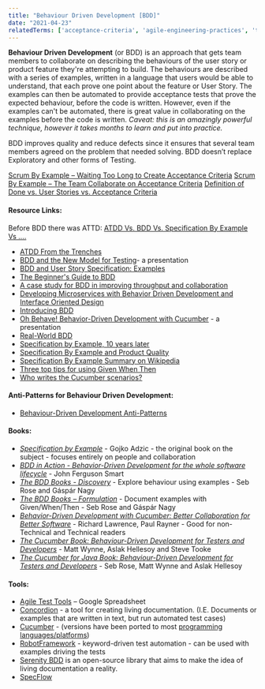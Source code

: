 ```yaml
---
title: "Behaviour Driven Development [BDD]"
date: "2021-04-23"
relatedTerms: ['acceptance-criteria', 'agile-engineering-practices', 'test-driven-development-versus-behaviour-driven-development']
---
```


**Behaviour Driven Development** (or BDD) is an approach that gets team members to collaborate on describing the behaviours of the user story or product feature they're attempting to build. The behaviours are described with a series of examples, written in a language that users would be able to understand, that each prove one point about the feature or User Story. The examples can then be automated to provide acceptance tests that prove the expected behaviour, before the code is written. However, even if the examples can't be automated, there is great value in collaborating on the examples before the code is written. _Caveat: this is an amazingly powerful technique, however it takes months to learn and put into practice._

BDD improves quality and reduce defects since it ensures that several team members agreed on the problem that needed solving. BDD doesn’t replace Exploratory and other forms of Testing.

[Scrum By Example – Waiting Too Long to Create Acceptance Criteria](/blog/creating-acceptance-criteria-waiting-too-long.html) [Scrum By Example – The Team Collaborate on Acceptance Criteria](/blog/scrummaster-tales-team-collaborate-acceptance-criteria.html) [Definition of Done vs. User Stories vs. Acceptance Criteria](/blog/definition-of-done-user-stories-acceptance-criteria.html)

#### Resource Links:

Before BDD there was ATTD: [ATDD Vs. BDD Vs. Specification By Example Vs ….](https://janetgregory.ca/atdd-vs-bdd-vs-specification-by-example-vs/)

- [ATDD From the Trenches](https://www.infoq.com/articles/atdd-from-the-trenches/)
- [BDD and the New Model for Testing](https://www.infoq.com/presentations/bdd-model-testing/)\- a presentation
- [BDD and User Story Specification: Examples](https://www.apptio.com/blog/bdd-and-user-story-specification-examples/)
- [The Beginner's Guide to BDD](https://inviqa.com/blog/bdd-guide)
- [A case study for BDD in improving throughput and collaboration](https://cucumber.io/blog/bdd/improving-throughput-and-collaboration/)
- [Developing Microservices with Behavior Driven Development and Interface Oriented Design](https://www.infoq.com/articles/microservices-bdd-interface-oriented/)
- [Introducing BDD](https://dannorth.net/introducing-bdd/)
- [Oh Behave! Behavior-Driven Development with Cucumber](https://www.infoq.com/presentations/bdd-cucumber/) - a presentation
- [Real-World BDD](https://learnbdd.com/minimal-bdd)
- [Specification by Example, 10 years later](https://gojko.net/2020/03/17/sbe-10-years.html)
- [Specification By Example and Product Quality](https://www.womentesters.com/specification-by-example-and-product-quality/)
- [Specification By Example Summary on Wikipedia](https://en.wikipedia.org/wiki/Specification_by_example)
- [Three top tips for using Given When Then](https://theitriskmanager.com/2016/08/09/three-top-tips-for-using-given-when-then/)
- [Who writes the Cucumber scenarios?](https://medium.com/@mattwynne/who-writes-the-cucumber-scenarios-6ca5f390c2fa)

#### Anti-Patterns for Behaviour Driven Development:

- [Behaviour-Driven Development Anti-Patterns](https://www.infoq.com/news/2016/09/bdd-anti-patterns/)

#### Books:

- _[Specification by Example](https://gojko.net/books/specification-by-example/)_ \- Gojko Adzic - the original book on the subject - focuses entirely on people and collaboration
- [_BDD in Action - Behavior-Driven Development for the whole software lifecycle_](https://www.manning.com/books/bdd-in-action) - John Ferguson Smart
- _[The BDD Books - Discovery](https://leanpub.com/bddbooks-discovery)_ - Explore behaviour using examples - Seb Rose and Gáspár Nagy
- _[The BDD Books – Formulation](https://leanpub.com/bddbooks-formulation)_ - Document examples with Given/When/Then - Seb Rose and Gáspár Nagy
- [_Behavior-Driven Development with Cucumber: Better Collaboration for Better Software_](https://www.amazon.com/Behavior-Driven-Development-Cucumber-Specification-Example/dp/0321772636/) - Richard Lawrence, Paul Rayner - Good for non-Technical and Technical readers
- [_The Cucumber Book: Behaviour-Driven Development for Testers and Developers_](https://www.amazon.com/Cucumber-Book-Behaviour-Driven-Development-Developers/dp/1680502387/) - Matt Wynne, Aslak Hellesoy and Steve Tooke
- _[The Cucumber for Java Book: Behaviour-Driven Development for Testers and Developers](https://www.amazon.com/Cucumber-Java-Book-Behaviour-Driven-Development/dp/1941222293/)_ - Seb Rose, Matt Wynne and Aslak Hellesoy

#### Tools:

- [Agile Test Tools](https://docs.google.com/spreadsheets/d/1CTo4J8hUkl0hNUuYdFXG4NwDfN9cMlIM_06P0fe9kKQ/edit) – Google Spreadsheet
- [Concordion](https://concordion.org/) - a tool for creating living documentation. (I.E. Documents or examples that are written in text, but run automated test cases)
- [Cucumber](https://cucumber.io/tools/cucumber-open/) - (versions have been ported to most [programming languages/platforms](https://cucumber.io/tools/cucumber-open/))
- [RobotFramework](https://robotframework.org/) - keyword-driven test automation - can be used with examples driving the tests
- [Serenity BDD](https://serenity-bdd.github.io/) is an open-source library that aims to make the idea of living documentation a reality.
- [SpecFlow](https://specflow.org)
